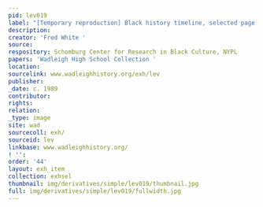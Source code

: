 ```yaml
---
pid: lev019
label: "[Temporary reproduction] Black history timeline, selected page "
description:
creator: 'Fred White '
source:
respository: Schomburg Center for Research in Black Culture, NYPL
papers: 'Wadleigh High School Collection '
location:
sourcelink: www.wadleighhistory.org/exh/lev
publisher:
_date: c. 1989
contributor:
rights:
relation:
_type: image
site: wad
sourcecoll: exh/
sourceid: lev
linkbase: www.wadleighhistory.org/
! '':
order: '44'
layout: exh_item
collection: exhsel
thumbnail: img/derivatives/simple/lev019/thumbnail.jpg
full: img/derivatives/simple/lev019/fullwidth.jpg
---
```

